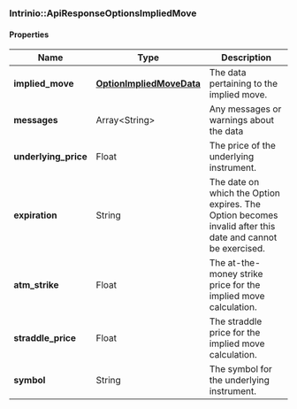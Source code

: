 

[//]: # (CLASS:Intrinio::ApiResponseOptionsImpliedMove)

[//]: # (KIND:object)

### Intrinio::ApiResponseOptionsImpliedMove

#### Properties

[//]: # (START_DEFINITION)

Name | Type | Description
------------ | ------------- | -------------
**implied_move** | [**OptionImpliedMoveData**](OptionImpliedMoveData.md) | The data pertaining to the implied move. &nbsp;
**messages** | Array&lt;String&gt; | Any messages or warnings about the data &nbsp;
**underlying_price** | Float | The price of the underlying instrument. &nbsp;
**expiration** | String | The date on which the Option expires. The Option becomes invalid after this date and cannot be exercised. &nbsp;
**atm_strike** | Float | The at-the-money strike price for the implied move calculation. &nbsp;
**straddle_price** | Float | The straddle price for the implied move calculation. &nbsp;
**symbol** | String | The symbol for the underlying instrument. &nbsp;

[//]: # (END_DEFINITION)


[//]: # (CONTAINED_CLASS:Intrinio::OptionImpliedMoveData)




